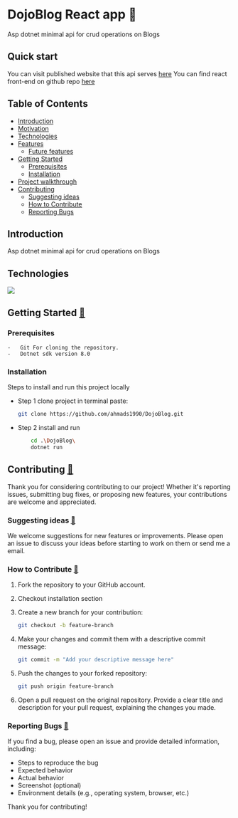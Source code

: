# DojoBlog React app 📝

Asp dotnet minimal api for crud operations on Blogs

## Quick start

You can visit published website that this api serves [here](https://dojoblog.ahmadkhaled.me/)
You can find react front-end on github repo [here](https://github.com/ahmads1990/DojoBlog)

## Table of Contents

-   [Introduction](#introduction)
-   [Motivation](#motivation)
-   [Technologies](#technologies)
-   [Features](#features)
    -   [Future features](#future-features)
-   [Getting Started](#getting-started)
    -   [Prerequisites](#prerequisites)
    -   [Installation](#installation)
-   [Project walkthrough](#project-walkthrough)
-   [Contributing](#contributing)
    -   [Suggesting ideas](#suggesting-ideas)
    -   [How to Contribute](#how-to-contribute)
    -   [Reporting Bugs](#reporting-bugs)

## Introduction

Asp dotnet minimal api for crud operations on Blogs

## Technologies

<a href="https://skillicons.dev">
<img src="https://skillicons.dev/icons?i=cs,dotnet,git" />
</a>

## Getting Started [🔼](#table-of-contents)

### Prerequisites

    -   Git For cloning the repository.
    -   Dotnet sdk version 8.0

### Installation

Steps to install and run this project locally

-   Step 1 clone project in terminal paste:
    ```bash
    git clone https://github.com/ahmads1990/DojoBlog.git
    ```
-   Step 2 install and run

    ```bash
        cd .\DojoBlog\
        dotnet run
    ```

## Contributing [🔼](#table-of-contents)

Thank you for considering contributing to our project! Whether it's reporting issues, submitting bug fixes, or proposing new features, your contributions are welcome and appreciated.

### Suggesting ideas [🔼](#table-of-contents)

We welcome suggestions for new features or improvements. Please open an issue to discuss your ideas before starting to work on them or send me a email.

### How to Contribute [🔼](#table-of-contents)

1. Fork the repository to your GitHub account.
2. Checkout installation section
3. Create a new branch for your contribution:

    ```bash
    git checkout -b feature-branch
    ```

4. Make your changes and commit them with a descriptive commit message:

    ```bash
    git commit -m "Add your descriptive message here"
    ```

5. Push the changes to your forked repository:

    ```bash
    git push origin feature-branch
    ```

6. Open a pull request on the original repository. Provide a clear title and description for your pull request, explaining the changes you made.

### Reporting Bugs [🔼](#table-of-contents)

If you find a bug, please open an issue and provide detailed information, including:

-   Steps to reproduce the bug
-   Expected behavior
-   Actual behavior
-   Screenshot (optional)
-   Environment details (e.g., operating system, browser, etc.)

Thank you for contributing!
